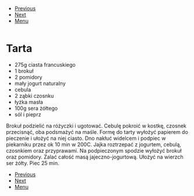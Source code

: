 <!-- Navigation Menu Start -->

- [Previous](<Szarlotka.md>)
- [Next](<Zapiekanka_pasterska.md>)
- [Menu](<README.md>)

<div style="margin-bottom: 50px"></div>

<!-- /Navigation Menu Start -->


# Tarta

- 275g ciasta francuskiego 
- 1 brokuł
- 2 pomidory 
- mały jogurt naturalny 
- cebula 
- 2 ząbki czosnku 
- łyżka masła 
- 100g sera żółtego 
- sól i pieprz 
  
Brokuł podzielić na różyczki i ugotować. Cebulę pokroić w kostkę, czosnek przecisnąć, oba podsmażyć na maśle. Formę do tarty wyłożyć papierem do pieczenie i ułożyć na niej ciasto. Dno nakłuć widelcem i podpiec w piekarniku przez ok 10 min w 200C. Jajka roztrzepać z jogurtem, cebulą, czosnkiem oraz przyprawami. Na podpieczonym spodzie wyłożyć brokuł oraz pomidory. Zalać całość masą jajeczno-jogurtową. Ułożyć na wierzch ser żółty. Piec 25 min. 


<!-- Navigation Menu End -->

- [Previous](<Szarlotka.md>)
- [Next](<Zapiekanka_pasterska.md>)
- [Menu](<README.md>)

<div style="margin-bottom: 50px"></div>

<!-- /Navigation Menu End -->